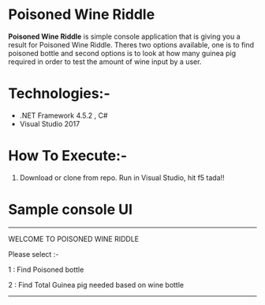 # Poisoned Wine Riddle
**Poisoned Wine Riddle** is simple console application that is giving you a result for Poisoned Wine Riddle. Theres two options available, one is to find poisoned bottle and second options is to look at how many guinea pig required in order to test the amount of wine input by a user.

# Technologies:-
 * .NET Framework 4.5.2 , C#
 * Visual Studio 2017
 
# How To Execute:-
1. Download or clone from repo. Run in Visual Studio, hit f5 tada!! 

# Sample console UI

**************************************************

WELCOME TO POISONED WINE RIDDLE

Please select :-

1 : Find Poisoned bottle

2 : Find Total Guinea pig needed based on wine bottle

**************************************************

